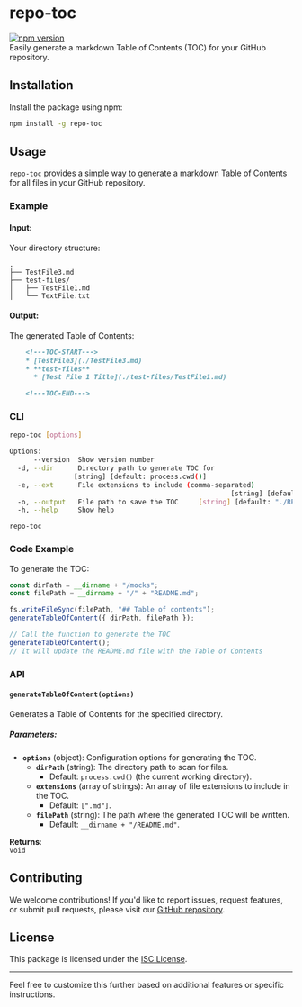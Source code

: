 # repo-toc

[![npm version](https://badge.fury.io/js/repo-toc.svg)](https://badge.fury.io/js/repo-toc)  
Easily generate a markdown Table of Contents (TOC) for your GitHub repository.

## Installation

Install the package using npm:

```bash
npm install -g repo-toc
```

## Usage

`repo-toc` provides a simple way to generate a markdown Table of Contents for all files in your GitHub repository.

### Example

#### Input:

Your directory structure:

```
.
├── TestFile3.md
├── test-files/
│   ├── TestFile1.md
│   └── TextFile.txt
```

#### Output:

The generated Table of Contents:

```markdown
    <!---TOC-START--->
    * [TestFile3](./TestFile3.md)
    * **test-files**
      * [Test File 1 Title](./test-files/TestFile1.md)

    <!---TOC-END--->
```

### CLI
```bash
repo-toc [options]

Options:
      --version  Show version number                                   [boolean]
  -d, --dir      Directory path to generate TOC for
                [string] [default: process.cwd()]
  -e, --ext      File extensions to include (comma-separated)
                                                       [string] [default: ".md"]
  -o, --output   File path to save the TOC     [string] [default: "./README.md"]
  -h, --help     Show help                                             [boolean]
```

```
repo-toc
```

### Code Example

To generate the TOC:

```javascript
const dirPath = __dirname + "/mocks";
const filePath = __dirname + "/" + "README.md";

fs.writeFileSync(filePath, "## Table of contents");
generateTableOfContent({ dirPath, filePath });

// Call the function to generate the TOC
generateTableOfContent();
// It will update the README.md file with the Table of Contents
```

### API

#### `generateTableOfContent(options)`

Generates a Table of Contents for the specified directory.

##### Parameters:
- **`options`** (object): Configuration options for generating the TOC.  
  - **`dirPath`** (string): The directory path to scan for files.  
    - Default: `process.cwd()` (the current working directory).  
  - **`extensions`** (array of strings): An array of file extensions to include in the TOC.  
    - Default: `[".md"]`.  
  - **`filePath`** (string): The path where the generated TOC will be written.  
    - Default: `__dirname + "/README.md"`.

**Returns**:  
`void`

## Contributing

We welcome contributions! If you'd like to report issues, request features, or submit pull requests, please visit our [GitHub repository](https://github.com/kmtusher97/repo-toc).

## License

This package is licensed under the [ISC License](https://opensource.org/licenses/ISC).

---

Feel free to customize this further based on additional features or specific instructions.
